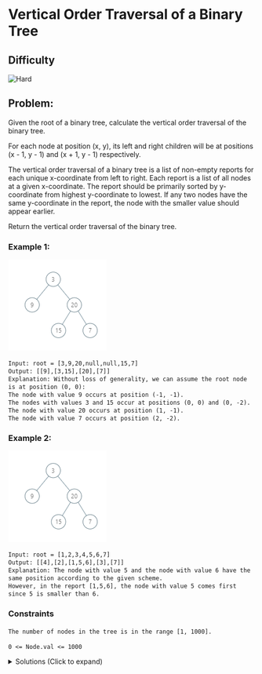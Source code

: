 # Vertical Order Traversal of a Binary Tree

## Difficulty

![Hard](https://img.shields.io/badge/hard-d9534f?style=for-the-badge&logoColor=white)

## Problem:

Given the root of a binary tree, calculate the vertical order traversal of the binary tree.

For each node at position (x, y), its left and right children will be at positions (x - 1, y - 1) and (x + 1, y - 1) respectively.

The vertical order traversal of a binary tree is a list of non-empty reports for each unique x-coordinate from left to right. Each report is a list of all nodes at a given x-coordinate. The report should be primarily sorted by y-coordinate from highest y-coordinate to lowest. If any two nodes have the same y-coordinate in the report, the node with the smaller value should appear earlier.

Return the vertical order traversal of the binary tree.

### Example 1:

![Example 1](./images/example-1.png)

```
Input: root = [3,9,20,null,null,15,7]
Output: [[9],[3,15],[20],[7]]
Explanation: Without loss of generality, we can assume the root node is at position (0, 0):
The node with value 9 occurs at position (-1, -1).
The nodes with values 3 and 15 occur at positions (0, 0) and (0, -2).
The node with value 20 occurs at position (1, -1).
The node with value 7 occurs at position (2, -2).
```

### Example 2:

![Example 1](./images/example-1.png)

```
Input: root = [1,2,3,4,5,6,7]
Output: [[4],[2],[1,5,6],[3],[7]]
Explanation: The node with value 5 and the node with value 6 have the same position according to the given scheme.
However, in the report [1,5,6], the node with value 5 comes first since 5 is smaller than 6.
```

### Constraints

`The number of nodes in the tree is in the range [1, 1000].`

`0 <= Node.val <= 1000`

<details>
  <summary>Solutions (Click to expand)</summary>

### Explanation

#### Priority Queue with custom comparator

For this problem, we are simply sorting the nodes into a list based on their `x` value , `y` value, and `val` value. While we can access `val` for every node, `x` and `y` are not a part of the `TreeNode` class and we have to find a way to associate `x` and `y` indices to every TreeNode ourselves.

Thankfully the concept of `x` and `y` for a tree can be simplified to:

1. Traverse to left child: `x - 1, y - 1`
2. Traverse to right child: `x + 1, y - 1`
3. Traverse to parent from left child: `x + 1, y + 1`
4. Traverse to parent from right child: `x - 1, y + 1`

If we know this then all we have to do is traverse the entire tree to know the indices for each one of the TreeNodes. The indices for the TreeNode can be stored in either HashMap, or be stored an encapsulating class such as

```
class Point {
  TreeNode node;
  int x;
  int y;

  Point(int x, int y, TreeNode node) {
    this.x = x;
    this.y = y;
    this.node = node;
  }
}
```

This way we can store the `x` and `y` values for every specific TreeNode.

As we traverse the tree, we want to insert all of the visited nodes in to a priority, that way when it comes to building our finale array we would only have to `poll` the already sorted nodes from the queue and insert in our final list.

We'll need a custom comparator for our queue. according to the problem, nodes are:

- Put into reports that are sorted by the `x` value they represent

- Sorted within reports based on their `y` value from highest to lowest

- If two nodes have the same `y` value, they are sorted by their `val` value

We'll have to represent this logic in our custom comparator for our PriorityQueue. This can be done like:

```
public int compare(Point p1, Point p2){
  if(p1.x != p2.x) { // compare by x
    return p1.x - p2.x
  }

  if(p1.y != p2.y) { // compare by y
    return p2.y - p1.y;
  }

  return p1.node.val - p2.node.val; // compare by val
}
```

Lastly we'll need to add our TreeNode in our queue to a final list. We cannot simply poll them from the queue and insert them into the list since we need to group all them into `reports` or sub lists depending on the Point's `x`. Since our queue is already sorted by `x`, we can simply insert the first node and all subsequent nodes into their own report until the next Point polled from the queue has a different `x`. When this happens we'll start a new sub list and group all of the subsequent Points that have the same `x`.

Time: `(N log N)` where `N` is the total number of nodes in the tree

Space: `O(N)` where `N` is the total number of nodes in the tree

- [JavaScript](./vertical-order-traversal-of-a-binary-tree.js)
- [TypeScript](./vertical-order-traversal-of-a-binary-tree.ts)
- [Java](./vertical-order-traversal-of-a-binary-tree.java)
- [Go](./vertical-order-traversal-of-a-binary-tree.go)
</details>
